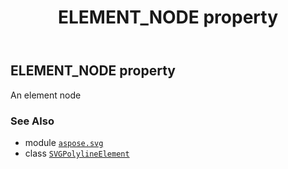 ﻿---
title: ELEMENT_NODE property
second_title: Aspose.SVG for Python via .NET API References
description: 
type: docs
weight: 550
url: /python-net/aspose.svg/svgpolylineelement/element_node/
is_root: false
---

## ELEMENT_NODE property


An element node

### See Also
* module [`aspose.svg`](../../)
* class [`SVGPolylineElement`](/svg/python-net/aspose.svg/svgpolylineelement)
